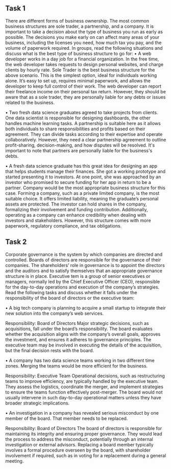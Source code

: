 ## Task 1 

There are different forms of business ownership. The most common business structures are sole trader, a partnership, and a company. It is important to take a decision about the type of business you run as early as possible. The decisions you make early on can affect many areas of your business, including the licenses you need, how much tax you pay, and the volume of paperwork required.
In groups, read the following situations and discuss what is the best type of business structure to go for:
•	A web developer works in a day job for a financial organization. In the free time, the web developer takes requests to design personal websites, and charge clients by hourly rate.
Sole Trader is the best business structure for the above scenario.
This is the simplest option, ideal for individuals working alone. It’s easy to set up, requires minimal paperwork, and allows the developer to keep full control of their work. The web developer can report their freelance income on their personal tax return. However, they should be aware that as a sole trader, they are personally liable for any debts or issues related to the business.


•	Two fresh data science graduates agreed to take projects from clients. One data scientist is responsible for designing dashboards, the other handles machine learning tasks.
A partnership is suitable here as it allows both individuals to share responsibilities and profits based on their agreement. They can divide tasks according to their expertise and operate collaboratively. However, they need a clear partnership agreement to outline profit-sharing, decision-making, and how disputes will be resolved. It's important to note that partners are personally liable for the business's debts.


•	A fresh data science graduate has this great idea for designing an app that helps students manage their finances. She got a working prototype and started presenting it to investors. At one point, she was approached by an investor who promised to secure funding for her app in return to be a partner. 
Company would be the most appropriate business structure for this case.
Forming a company, such as a private limited company, is the most suitable choice. It offers limited liability, meaning the graduate’s personal assets are protected. The investor can hold shares in the company, formalizing their involvement and funding contribution. Additionally, operating as a company can enhance credibility when dealing with investors and stakeholders. However, this structure comes with more paperwork, regulatory compliance, and tax obligations.


## Task 2 

Corporate governance is the system by which companies are directed and controlled. Boards of directors are responsible for the governance of their companies. The shareholders’ role in governance is to appoint the directors and the auditors and to satisfy themselves that an appropriate governance structure is in place.
Executive tem is a group of senior executives or managers, normally led by the Chief Executive Officer (CEO), responsible for the day-to-day operations and execution of the company’s strategies.
Read the following tasks and discuss whether it falls under the responsibility of the board of directors or the executive team:

•	A big tech company is planning to acquire a small startup to integrate their new solution into the company’s web services.

Responsibility: Board of Directors
Major strategic decisions, such as acquisitions, fall under the board’s responsibility. The board evaluates whether the acquisition aligns with the company’s overall goals, approves the investment, and ensures it adheres to governance principles. The executive team may be involved in executing the details of the acquisition, but the final decision rests with the board.


•	A company has two data science teams working in two different time zones. Merging the teams would be more efficient for the business.

Responsibility: Executive Team
Operational decisions, such as restructuring teams to improve efficiency, are typically handled by the executive team. They assess the logistics, coordinate the merger, and implement strategies to ensure the teams function effectively post-merger. The board would not usually intervene in such day-to-day operational matters unless they have broader strategic implications.



•	An investigation in a company has revealed serious misconduct by one member of the board. That member needs to be replaced.

Responsibility: Board of Directors
The board of directors is responsible for maintaining its integrity and ensuring proper governance. They would lead the process to address the misconduct, potentially through an internal investigation or external advisors. Replacing a board member typically involves a formal procedure overseen by the board, with shareholder involvement if required, such as in voting for a replacement during a general meeting.

